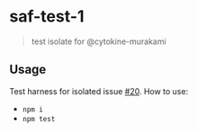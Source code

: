 # saf-test-1

> test isolate for @cytokine-murakami

## Usage
Test harness for isolated issue [#20](https://github.com/localnerve/sass-asset-functions/issues/20).
How to use:  
  * `npm i`  
  * `npm test`
